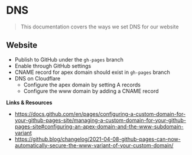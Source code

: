# DNS

> This documentation covers the ways we set DNS for our website

## Website

- Publish to GitHub under the `gh-pages` branch
- Enable through GitHub settings
- CNAME record for apex domain should exist in `gh-pages` branch
- DNS on Cloudflare
  - Configure the apex domain by setting A records
  - Configure the www domain by adding a CNAME record

**Links & Resources**

- https://docs.github.com/en/pages/configuring-a-custom-domain-for-your-github-pages-site/managing-a-custom-domain-for-your-github-pages-site#configuring-an-apex-domain-and-the-www-subdomain-variant
- https://github.blog/changelog/2021-04-08-github-pages-can-now-automatically-secure-the-www-variant-of-your-custom-domain/
